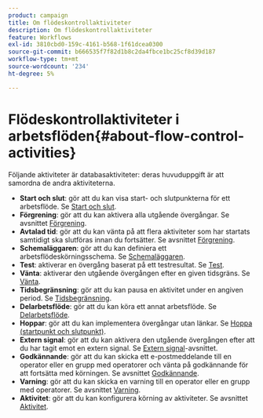 ```yaml
---
product: campaign
title: Om flödeskontrollaktiviteter
description: Om flödeskontrollaktiviteter
feature: Workflows
exl-id: 3810cbd0-159c-4161-b568-1f61dcea0300
source-git-commit: b666535f7f82d1b8c2da4fbce1bc25cf8d39d187
workflow-type: tm+mt
source-wordcount: '234'
ht-degree: 5%

---
```


# Flödeskontrollaktiviteter i arbetsflöden{#about-flow-control-activities}



Följande aktiviteter är databasaktiviteter: deras huvuduppgift är att samordna de andra aktiviteterna.

* **Start och slut**: gör att du kan visa start- och slutpunkterna för ett arbetsflöde. Se [Start och slut](start-and-end.md).
* **Förgrening**: gör att du kan aktivera alla utgående övergångar. Se avsnittet [Förgrening](fork.md).
* **Avtalad tid**: gör att du kan vänta på att flera aktiviteter som har startats samtidigt ska slutföras innan du fortsätter. Se avsnittet [Förgrening](fork.md).
* **Schemaläggaren**: gör att du kan definiera ett arbetsflödeskörningsschema. Se [Schemaläggaren](scheduler.md).
* **Test**: aktiverar en övergång baserat på ett testresultat. Se [Test](test.md).
* **Vänta**: aktiverar den utgående övergången efter en given tidsgräns. Se [Vänta](wait.md).
* **Tidsbegränsning**: gör att du kan pausa en aktivitet under en angiven period. Se [Tidsbegränsning](time-constraint.md).
* **Delarbetsflöde**: gör att du kan köra ett annat arbetsflöde. Se [Delarbetsflöde](sub-workflow.md).
* **Hoppar**: gör att du kan implementera övergångar utan länkar. Se [Hoppa (startpunkt och slutpunkt)](jump-start-point-and-end-point.md).
* **Extern signal**: gör att du kan aktivera den utgående övergången efter att du har tagit emot en extern signal. Se [Extern signal](external-signal.md)-avsnittet.
* **Godkännande**: gör att du kan skicka ett e-postmeddelande till en operator eller en grupp med operatorer och vänta på godkännande för att fortsätta med körningen. Se avsnittet [Godkännande](approval.md).
* **Varning**: gör att du kan skicka en varning till en operator eller en grupp med operatorer. Se avsnittet [Varning](alert.md).
* **Aktivitet**: gör att du kan konfigurera körning av aktiviteter. Se avsnittet [Aktivitet](task.md).
